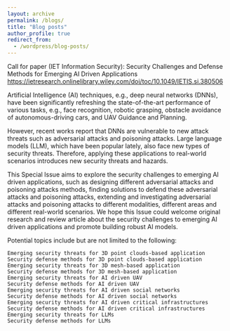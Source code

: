 ```yaml
---
layout: archive
permalink: /blogs/
title: "Blog posts"
author_profile: true
redirect_from:
  - /wordpress/blog-posts/
---
```


Call for paper (IET Information Security): Security Challenges and Defense Methods for Emerging AI Driven Applications 
https://ietresearch.onlinelibrary.wiley.com/doi/toc/10.1049/IETIS.si.380506

Artificial Intelligence (AI) techniques, e.g., deep neural networks (DNNs), have been significantly refreshing the state-of-the-art performance of various tasks, e.g., face recognition, robotic grasping, obstacle avoidance of autonomous-driving cars, and UAV Guidance and Planning.

However, recent works report that DNNs are vulnerable to new attack threats such as adversarial attacks and poisoning attacks. Large language models (LLM), which have been popular lately, also face new types of security threats. Therefore, applying these applications to real-world scenarios introduces new security threats and hazards.

This Special Issue aims to explore the security challenges to emerging AI driven applications, such as designing different adversarial attacks and poisoning attacks methods, finding solutions to defend these adversarial attacks and poisoning attacks, extending and investigating adversarial attacks and poisoning attacks to different modalities, different areas and different real-world scenarios. We hope this Issue could welcome original research and review article about the security challenges to emerging AI driven applications and promote building robust AI models.

Potential topics include but are not limited to the following:

    Emerging security threats for 3D point clouds-based application
    Security defense methods for 3D point clouds-based application
    Emerging security threats for 3D mesh-based application
    Security defense methods for 3D mesh-based application
    Emerging security threats for AI driven UAV
    Security defense methods for AI driven UAV
    Emerging security threats for AI driven social networks
    Security defense methods for AI driven social networks
    Emerging security threats for AI driven critical infrastructures
    Security defense methods for AI driven critical infrastructures
    Emerging security threats for LLMs
    Security defense methods for LLMs

